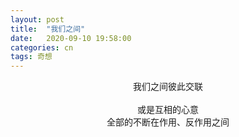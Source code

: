 ```yaml
---
layout: post
title:  "我们之间"
date:   2020-09-10 19:58:00
categories: cn
tags: 奇想
---
```


<center>
我们之间彼此交联<br>
<br>
或是互相的心意<br>
全部的不断在作用、反作用之间<br>
</center>